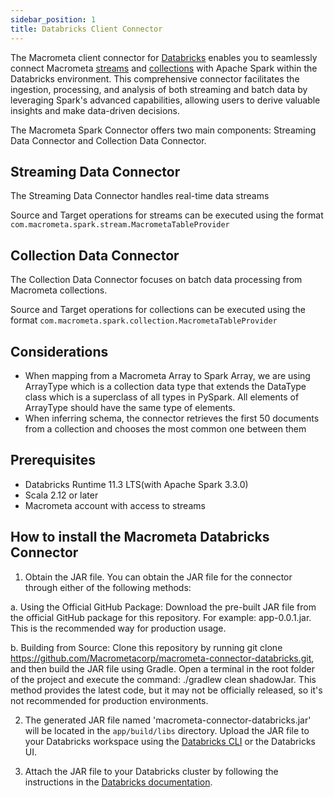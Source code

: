 ```yaml
---
sidebar_position: 1
title: Databricks Client Connector
---
```


The Macrometa client connector for [Databricks](https://www.databricks.com/) enables you to seamlessly connect Macrometa [streams](../../streams/) and [collections](../../collections/) with Apache Spark within the Databricks environment. This comprehensive connector facilitates the ingestion, processing, and analysis of both streaming and batch data by leveraging Spark's advanced capabilities, allowing users to derive valuable insights and make data-driven decisions.

The Macrometa Spark Connector offers two main components: Streaming Data Connector and Collection Data Connector.

## Streaming Data Connector

The Streaming Data Connector handles real-time data streams

Source and Target operations for streams can be executed using the format `com.macrometa.spark.stream.MacrometaTableProvider`

## Collection Data Connector

The Collection Data Connector focuses on batch data processing from Macrometa collections. 

Source and Target operations for collections can be executed using the format `com.macrometa.spark.collection.MacrometaTableProvider`



## Considerations

- When mapping from a Macrometa Array to Spark Array, we are using ArrayType which is a collection data type that extends the DataType class which is a superclass of all types in PySpark. All elements of ArrayType should have the same type of elements.
- When inferring schema, the connector retrieves the first 50 documents from a collection and chooses the most common one between them



## Prerequisites

- Databricks Runtime 11.3 LTS(with Apache Spark 3.3.0)
- Scala 2.12 or later
- Macrometa account with access to streams

## How to install the Macrometa Databricks Connector

1. Obtain the JAR file. You can obtain the JAR file for the connector through either of the following methods:

a. Using the Official GitHub Package: Download the pre-built JAR file from the official GitHub package for this repository. For example: app-0.0.1.jar. This is the recommended way for production usage.

b. Building from Source: Clone this repository by running git clone https://github.com/Macrometacorp/macrometa-connector-databricks.git, and then build the JAR file using Gradle. Open a terminal in the root folder of the project and execute the command: ./gradlew clean shadowJar. This method provides the latest code, but it may not be officially released, so it's not recommended for production environments.


2. The generated JAR file named 'macrometa-connector-databricks.jar' will be located in the `app/build/libs` directory. Upload the JAR file to your Databricks workspace using the [Databricks CLI](https://docs.databricks.com/dev-tools/cli/index.html) or the Databricks UI.

3. Attach the JAR file to your Databricks cluster by following the instructions in the [Databricks documentation](https://docs.databricks.com/libraries/cluster-libraries.html#install-a-library-on-a-cluster).